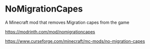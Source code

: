 # NoMigrationCapes
A Minecraft mod that removes Migration capes from the game

https://modrinth.com/mod/nomigrationcapes

https://www.curseforge.com/minecraft/mc-mods/no-migration-capes
